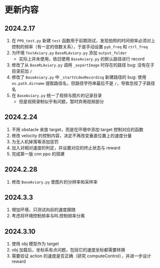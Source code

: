 # 更新内容

## 2024.2.17

1. 在 `PPO_test.py` 新建 `test` 函数用于前期测试，发现拍照的时间频率必须对上控制的频率（有一定的倍数关系），于是手动设置 `pyb_freq` 和 `ctrl_freq`
2. 为环境 `TestAviary.py` `BaseRLAviary.py` 添加 `output_folder`
    - 实际上并未使用，依旧使用 `BaseAviary.py`  的默认路径进行 record
3. 修改了从 `BaseRLAviary.py` 调用 `_exportImage` 时存在的路径 bug: 没有在子目录前加 `/`
4. 修改了 `BaseAviary.py` 中 `_startVideoRecording` 新建路径的 bug: 使用 `os.path.dirname` 提取路径名，但路径字符串最后不是 `/`，导致忽视了子路径名
5. 在 `BaseAviary.py` 统一了视频与图片的记录目录
    - 但是视频录制似乎有问题，暂时弃用视频部分

## 2024.2.24

1. 不用 obstacle 来放 target，而是在环境中添加 target 控制对应的函数
2. 修改 velocity 的控制内容，决定不再改变垂直位置上的速度分量
3. 为无人机掉落等添加惩罚
4. 加入对相对速度的判定，并设置对应的终止状态与 reward
5. 完成第一版 cnn ppo 的搭建

## 2024.2.28

1. 修改 `BaseAviary.py` 里图片的分辨率和采样率

## 2024.3.3

1. 增加环境，只测试向前的速度跟随
2. 考虑将环境控制频率与RL控制频率分离

## 2024.3.10

1. 使用 obj 模型作为 target
2. obj 加载后，坐标系有点问题，包括它的速度坐标都需要转换
3. 需要验证 action 的速度是否正确（研究 computeControl），并进一步设计 reward